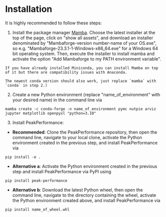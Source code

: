# Installation
It is highly recommended to follow these steps:
1. Install the package manager [Mamba](https://github.com/conda-forge/miniforge/releases).
Choose the latest installer at the top of the page, click on "show all assets", and download an installer denominated by "Mambaforge-version number-name of your OS.exe", so e.g. "Mambaforge-23.3.1-1-Windows-x86_64.exe" for a Windows 64 bit operating system. Then, execute the installer to install mamba and activate the option "Add Mambaforge to my PATH environment variable".

```{caution}
If you have already installed Miniconda, you can install Mamba on top of it but there are compatibility issues with Anaconda.
```

```{note}
The newest conda version should also work, just replace `mamba` with `conda` in step 2.)
```

2. Create a new Python environment (replace "name_of_environment" with your desired name) in the command line via
```
mamba create -c conda-forge -n name_of_environment pymc nutpie arviz jupyter matplotlib openpyxl "python=3.10"
```
3. Install PeakPerformance:
- __Recommended__: Clone the PeakPerformance repository, then open the command line, navigate to your local clone, activate the Python environment created in the previous step, and install PeakPerformance via
```
pip install -e .
```
- __Alternative a__: Activate the Python environment created in the previous step and install PeakPerformance via PyPI using
```
pip install peak-performance
```
- __Alternative b__: Download the latest Python wheel, then open the command line, navigate to the directory containing the wheel, activate the Python environment created above, and install PeakPerformance via
```
pip install name_of_wheel.whl
```
